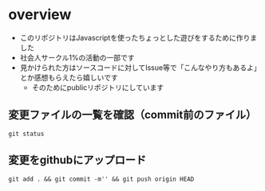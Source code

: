 # overview
- このリポジトリはJavascriptを使ったちょっとした遊びをするために作りました
- 社会人サークル1%の活動の一部です
- 見かけられた方はソースコードに対してIssue等で「こんなやり方もあるよ」とか感想もらえたら嬉しいです
   - そのためにpublicリポジトリにしています

## 変更ファイルの一覧を確認（commit前のファイル）
```
git status
```

## 変更をgithubにアップロード

```
git add . && git commit -m'' && git push origin HEAD
```
